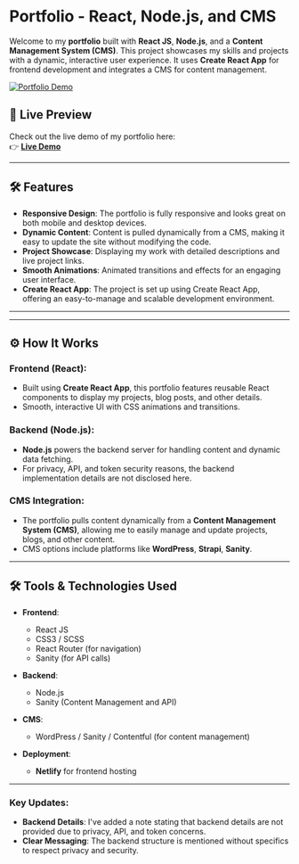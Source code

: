 # Portfolio - React, Node.js, and CMS

Welcome to my **portfolio** built with **React JS**, **Node.js**, and a **Content Management System (CMS)**. This project showcases my skills and projects with a dynamic, interactive user experience. It uses **Create React App** for frontend development and integrates a CMS for content management.

[![Portfolio Demo](src/assets/demo.gif)](https://sujan0629.netlify.app/)

## 🌟 Live Preview

Check out the live demo of my portfolio here:  
👉 **[Live Demo](https://sujan0629.netlify.app/)**

---

## 🛠 Features

- **Responsive Design**: The portfolio is fully responsive and looks great on both mobile and desktop devices.
- **Dynamic Content**: Content is pulled dynamically from a CMS, making it easy to update the site without modifying the code.
- **Project Showcase**: Displaying my work with detailed descriptions and live project links.
- **Smooth Animations**: Animated transitions and effects for an engaging user interface.
- **Create React App**: The project is set up using Create React App, offering an easy-to-manage and scalable development environment.

---

---

## ⚙️ How It Works

### Frontend (React):
- Built using **Create React App**, this portfolio features reusable React components to display my projects, blog posts, and other details.
- Smooth, interactive UI with CSS animations and transitions.

### Backend (Node.js):
- **Node.js** powers the backend server for handling content and dynamic data fetching.
- For privacy, API, and token security reasons, the backend implementation details are not disclosed here. 

### CMS Integration:
- The portfolio pulls content dynamically from a **Content Management System (CMS)**, allowing me to easily manage and update projects, blogs, and other content.
- CMS options include platforms like **WordPress**, **Strapi**, **Sanity**.

---

## 🛠 Tools & Technologies Used

- **Frontend**:
  - React JS
  - CSS3 / SCSS
  - React Router (for navigation)
  - Sanity (for API calls)

- **Backend**:
  - Node.js
  - Sanity (Content Management and API)

- **CMS**:
  - WordPress / Sanity / Contentful (for content management)

- **Deployment**:
  - **Netlify** for frontend hosting

---


### Key Updates:
- **Backend Details**: I've added a note stating that backend details are not provided due to privacy, API, and token concerns.
- **Clear Messaging**: The backend structure is mentioned without specifics to respect privacy and security.


